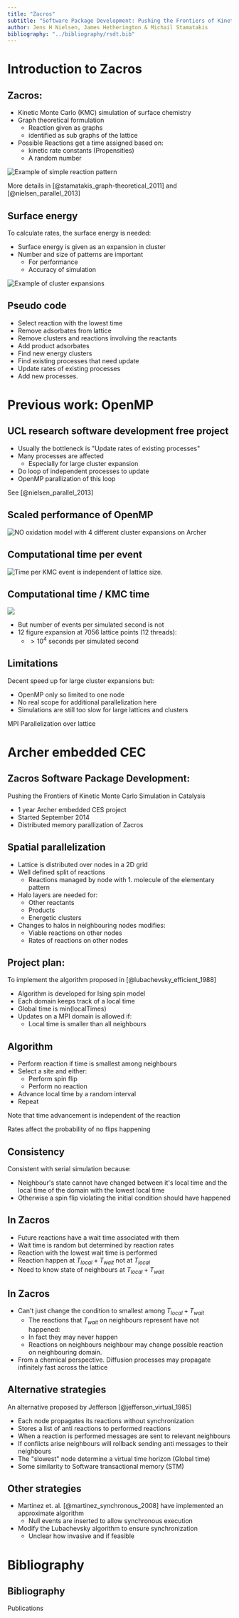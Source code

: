 ```yaml
---
title: "Zacros"
subtitle: "Software Package Development: Pushing the Frontiers of Kinetic Monte Carlo Simulation in Catalysis"
author: Jens H Nielsen, James Hetherington & Michail Stamatakis
bibliography: "../bibliography/rsdt.bib"
---
```


Introduction to Zacros
======================

Zacros:
-------

* Kinetic Monte Carlo (KMC) simulation of surface chemistry
* Graph theoretical formulation
    - Reaction given as graphs
    - identified as sub graphs of the lattice
* Possible Reactions get a time assigned based on:
    - kinetic rate constants (Propensities)
    - A random number

![Example of simple reaction pattern](assets/zacrosESCE/reactionCOOCO2.svg)

More details in [@stamatakis_graph-theoretical_2011] and [@nielsen_parallel_2013]

Surface energy
--------------

To calculate rates, the surface energy is needed:

* Surface energy is given as an expansion in cluster
* Number and size of patterns are important
    - For performance
    - Accuracy of simulation

![Example of cluster expansions](assets/zacrosESCE/clusterexpansion.svg)

Pseudo code
-----------

* Select reaction with the lowest time
* Remove adsorbates from lattice
* Remove clusters and reactions involving the reactants
* Add product adsorbates
* Find new energy clusters
* Find existing processes that need update
* Update rates of existing processes
* Add new processes.

Previous work: OpenMP
=====================

UCL research software development free project
----------------------------------------------

* Usually the bottleneck is "Update rates of existing processes"
* Many processes are affected
    - Especially for large cluster expansion
* Do loop of independent processes to update
* OpenMP parallization of this loop

See [@nielsen_parallel_2013]

Scaled performance of OpenMP
----------------------------

![NO oxidation model with 4 different cluster expansions on Archer](assets/zacrosESCE/archer_intelO3_threds_scaling.png)


Computational time per event
----------------------------

![Time per KMC event is independent of lattice size.](assets/zacrosESCE/archer_intelO3_lattice_event_scaling.png)

Computational time / KMC time
---------------------------------

![](assets/zacrosESCE/archer_intelO3_lattice_scaling.png)

* But number of events per simulated second is not
* 12 figure expansion at 7056 lattice points (12 threads):
    - $> 10^4$ seconds per simulated second

Limitations
-----------

Decent speed up for large cluster expansions but:

* OpenMP only so limited to one node
* No real scope for additional parallelization here
* Simulations are still too slow for large lattices and clusters

MPI Parallelization over lattice


Archer embedded CEC
===================

Zacros Software Package Development:
------------------------------------

Pushing the Frontiers of Kinetic Monte Carlo Simulation in Catalysis

* 1 year Archer embedded CES project
* Started September 2014
* Distributed memory parallization of Zacros


Spatial parallelization
-----------------------

* Lattice is distributed over nodes in a 2D grid
* Well defined split of reactions
    - Reactions managed by node with 1. molecule of the elementary pattern
* Halo layers are needed for:
    - Other reactants
    - Products
    - Energetic clusters
* Changes to halos in neighbouring nodes modifies:
    - Viable reactions on other nodes
    - Rates of reactions on other nodes


Project plan:
-------------

To implement the algorithm proposed in [@lubachevsky_efficient_1988]

* Algorithm is developed for Ising spin model
* Each domain keeps track of a local time
* Global time is min(localTimes)
* Updates on a MPI domain is allowed if:
    - Local time is smaller than all neighbours

Algorithm
---------

* Perform reaction if time is smallest among neighbours
* Select a site and either:
    - Perform spin flip
    - Perform no reaction
* Advance local time by a random interval
* Repeat


Note that time advancement is independent of the reaction

Rates affect the probability of no flips happening

Consistency
-----------

Consistent with serial simulation because:

* Neighbour's state cannot have changed between it's local time and the local time of the domain with the lowest local time
* Otherwise a spin flip violating the initial condition should have happened



In Zacros
---------


* Future reactions have a wait time associated with them
* Wait time is random but determined by reaction rates
* Reaction with the lowest wait time is performed
* Reaction happen at $T_{local} + T_{wait}$ not at $T_{local}$
* Need to know state of neighbours at $T_{local} + T_{wait}$


In Zacros
---------

* Can't just change the condition to smallest among $T_{local} + T_{wait}$
    - The reactions that $T_{wait}$ on neighbours represent have not happened:
    - In fact they may never happen
    - Reactions on neighbours neighbour may change possible reaction on neighbouring domain.
* From a chemical perspective. Diffusion processes may propagate infinitely fast across the lattice

Alternative strategies
----------------------

An alternative proposed by Jefferson [@jefferson_virtual_1985] 

* Each node propagates its reactions without synchronization
* Stores a list of anti reactions to performed reactions
* When a reaction is performed messages are sent to relevant neighbours
* If conflicts arise neighbours will rollback sending anti messages to their neighbours
* The "slowest" node determine a virtual time horizon (Global time)
* Some similarity to Software transactional memory (STM)

Other strategies
----------------

* Martinez et. al. [@martinez_synchronous_2008] have implemented an approximate algorithm
    - Null events are inserted to allow synchronous execution
* Modify the Lubachevsky algorithm to ensure synchronization
    - Unclear how invasive and if feasible



Bibliography
============

Bibliography
------------

Publications